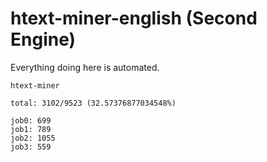 # htext-miner-english (Second Engine)

Everything doing here is automated.

```
htext-miner

total: 3102/9523 (32.57376877034548%)

job0: 699
job1: 789
job2: 1055
job3: 559
```